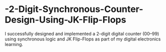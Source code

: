 # -2-Digit-Synchronous-Counter-Design-Using-JK-Flip-Flops
I successfully designed and implemented a 2-digit digital counter (00–99) using synchronous logic and JK Flip-Flops as part of my digital electronics learning.
